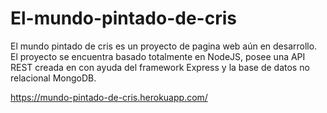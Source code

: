 # El-mundo-pintado-de-cris
El mundo pintado de cris es un proyecto de pagina web aún en desarrollo.
El proyecto se encuentra basado totalmente en NodeJS, posee una API REST creada en con ayuda del framework Express y la base de datos no relacional MongoDB.


https://mundo-pintado-de-cris.herokuapp.com/
